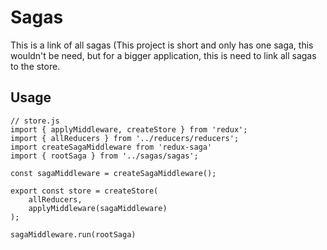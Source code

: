 # Sagas

This is a link of all sagas (This project is short and only has one saga, this wouldn't be need, but for a bigger application, this is need to link all sagas to the store.

## Usage

```
// store.js
import { applyMiddleware, createStore } from 'redux';
import { allReducers } from '../reducers/reducers';
import createSagaMiddleware from 'redux-saga'
import { rootSaga } from '../sagas/sagas';

const sagaMiddleware = createSagaMiddleware();

export const store = createStore(
    allReducers,
    applyMiddleware(sagaMiddleware)
);

sagaMiddleware.run(rootSaga)
```
